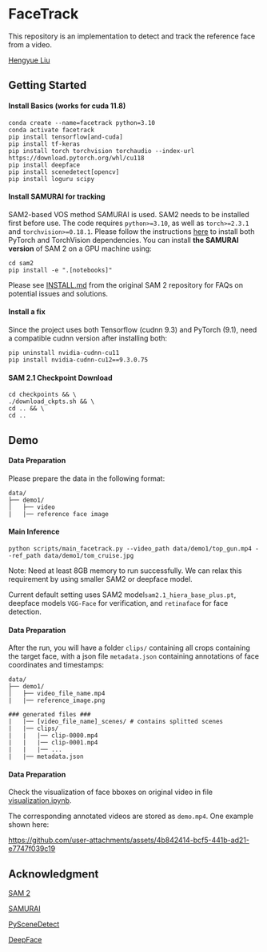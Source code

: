# FaceTrack

This repository is an implementation to detect and track the reference face from a video.

[Hengyue Liu](https://hengyueliu.com)

## Getting Started

#### Install Basics (works for cuda 11.8)
```
conda create --name=facetrack python=3.10
conda activate facetrack
pip install tensorflow[and-cuda]
pip install tf-keras
pip install torch torchvision torchaudio --index-url https://download.pytorch.org/whl/cu118
pip install deepface
pip install scenedetect[opencv]
pip install loguru scipy
```

#### Install SAMURAI for tracking 

SAM2-based VOS method SAMURAI is used. SAM2 needs to be installed first before use. The code requires `python>=3.10`, as well as `torch>=2.3.1` and `torchvision>=0.18.1`. Please follow the instructions [here](https://github.com/facebookresearch/sam2?tab=readme-ov-file) to install both PyTorch and TorchVision dependencies. You can install **the SAMURAI version** of SAM 2 on a GPU machine using:
```
cd sam2
pip install -e ".[notebooks]"
```

Please see [INSTALL.md](https://github.com/facebookresearch/sam2/blob/main/INSTALL.md) from the original SAM 2 repository for FAQs on potential issues and solutions.

#### Install a fix
Since the project uses both Tensorflow (cudnn 9.3) and PyTorch (9.1), need a compatible cudnn version after installing both:
```
pip uninstall nvidia-cudnn-cu11
pip install nvidia-cudnn-cu12==9.3.0.75
```

#### SAM 2.1 Checkpoint Download

```
cd checkpoints && \
./download_ckpts.sh && \
cd .. && \
cd ..
```

## Demo

#### Data Preparation

Please prepare the data in the following format:
```
data/
├── demo1/
│   ├── video
|   |── reference face image 
```

#### Main Inference
```
python scripts/main_facetrack.py --video_path data/demo1/top_gun.mp4 --ref_path data/demo1/tom_cruise.jpg
```
Note: Need at least 8GB memory to run successfully. We can relax this requirement by using smaller SAM2 or deepface model.

Current default setting uses SAM2 model`sam2.1_hiera_base_plus.pt`, deepface models `VGG-Face` for verification, and `retinaface` for face detection.

#### Data Preparation

After the run, you will have a folder `clips/` containing all crops containing the target face, with a json file `metadata.json` containing annotations of face coordinates and timestamps:
```
data/
├── demo1/
│   ├── video_file_name.mp4
|   |── reference_image.png 

### generated files ###
|   |── [video_file_name]_scenes/ # contains splitted scenes 
|   |── clips/ 
|   |   |── clip-0000.mp4 
|   |   |── clip-0001.mp4
|   |   |── ...
|   |── metadata.json
```

#### Data Preparation

Check the visualization of face bboxes on original video in file [visualization.ipynb](scripts/visualization.ipynb).

The corresponding annotated videos are stored as `demo.mp4`. One example shown here:

https://github.com/user-attachments/assets/4b842414-bcf5-441b-ad21-e7747f039c19


## Acknowledgment

[SAM 2](https://github.com/facebookresearch/sam2?tab=readme-ov-file)

[SAMURAI](https://github.com/yangchris11/samurai/tree/master)

[PySceneDetect](https://github.com/Breakthrough/PySceneDetect/tree/main)

[DeepFace](https://github.com/serengil/deepface/tree/master)



